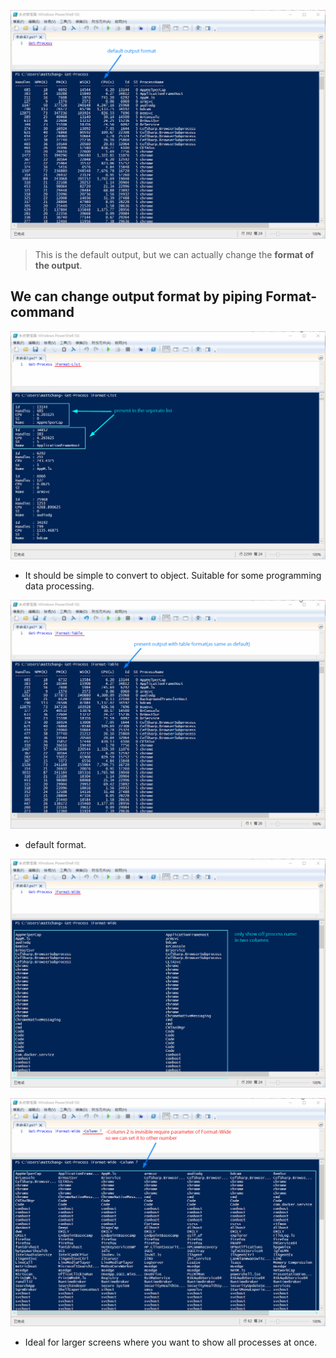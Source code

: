 ![Alt default output format](pic/bandicam%202022-10-08%2016-05-19-579.jpg)

> This is the default output, but we can actually change the **format of the output**.

## **We can change output format by piping Format- command**

![Alt format-list](pic/bandicam%202022-10-08%2016-06-56-998.jpg)

- It should be simple to convert to object. Suitable for some programming data processing.

![Alt format-table](pic/bandicam%202022-10-08%2016-08-28-943.jpg)

- default format.

![Alt format-wide](pic/bandicam%202022-10-08%2016-09-35-537.jpg)

![Alt format-wide in specific columns](pic/bandicam%202022-10-08%2016-11-03-256.jpg)

- Ideal for larger screens where you want to show all processes at once.
